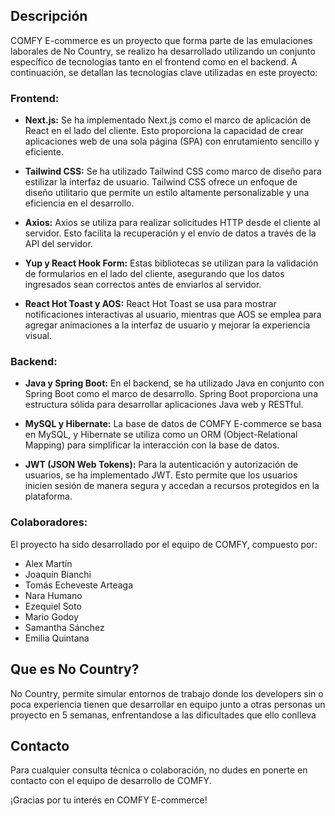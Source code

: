 
## Descripción 

COMFY E-commerce es un proyecto que forma parte de las emulaciones laborales de No Country, se realizo  ha desarrollado utilizando un conjunto específico de tecnologías tanto en el frontend como en el backend. A continuación, se detallan las tecnologías clave utilizadas en este proyecto:

### Frontend:

- **Next.js:** Se ha implementado Next.js como el marco de aplicación de React en el lado del cliente. Esto proporciona la capacidad de crear aplicaciones web de una sola página (SPA) con enrutamiento sencillo y eficiente.

- **Tailwind CSS:** Se ha utilizado Tailwind CSS como marco de diseño para estilizar la interfaz de usuario. Tailwind CSS ofrece un enfoque de diseño utilitario que permite un estilo altamente personalizable y una eficiencia en el desarrollo.

- **Axios:** Axios se utiliza para realizar solicitudes HTTP desde el cliente al servidor. Esto facilita la recuperación y el envío de datos a través de la API del servidor.

- **Yup y React Hook Form:** Estas bibliotecas se utilizan para la validación de formularios en el lado del cliente, asegurando que los datos ingresados sean correctos antes de enviarlos al servidor.

- **React Hot Toast y AOS:** React Hot Toast se usa para mostrar notificaciones interactivas al usuario, mientras que AOS se emplea para agregar animaciones a la interfaz de usuario y mejorar la experiencia visual.

### Backend:

- **Java y Spring Boot:** En el backend, se ha utilizado Java en conjunto con Spring Boot como el marco de desarrollo. Spring Boot proporciona una estructura sólida para desarrollar aplicaciones Java web y RESTful.

- **MySQL y Hibernate:** La base de datos de COMFY E-commerce se basa en MySQL, y Hibernate se utiliza como un ORM (Object-Relational Mapping) para simplificar la interacción con la base de datos.

- **JWT (JSON Web Tokens):** Para la autenticación y autorización de usuarios, se ha implementado JWT. Esto permite que los usuarios inicien sesión de manera segura y accedan a recursos protegidos en la plataforma.

### Colaboradores:

El proyecto ha sido desarrollado por el equipo de COMFY, compuesto por:

- Alex Martín
- Joaquín Bianchi
- Tomás Echeveste Arteaga
- Nara Humano
- Ezequiel Soto
- Mario Godoy
- Samantha Sánchez
- Emilia Quintana

## Que es No Country?

No Country, permite simular entornos de trabajo donde los developers sin o poca experiencia tienen que desarrollar en equipo junto a otras personas un proyecto en 5 semanas, enfrentandose a las dificultades que ello conlleva 

## Contacto

Para cualquier consulta técnica o colaboración, no dudes en ponerte en contacto con el equipo de desarrollo de COMFY.

¡Gracias por tu interés en COMFY E-commerce!
